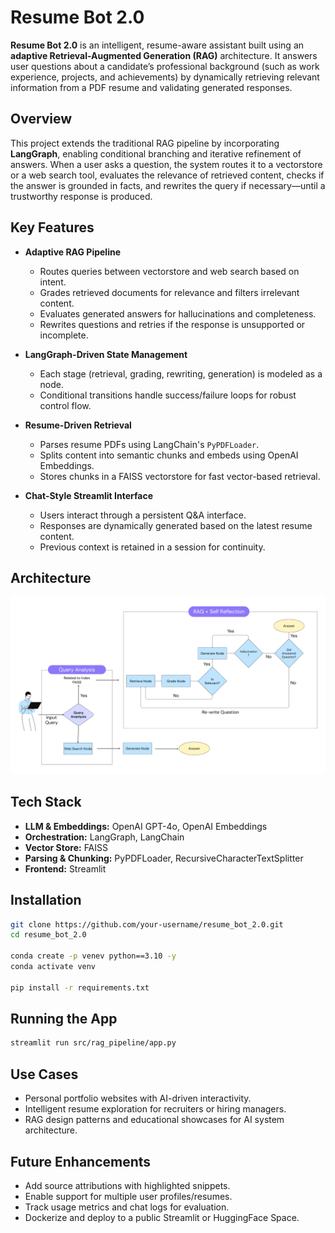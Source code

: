 # Resume Bot 2.0

**Resume Bot 2.0** is an intelligent, resume-aware assistant built using an **adaptive Retrieval-Augmented Generation (RAG)** architecture. It answers user questions about a candidate’s professional background (such as work experience, projects, and achievements) by dynamically retrieving relevant information from a PDF resume and validating generated responses.

## Overview

This project extends the traditional RAG pipeline by incorporating **LangGraph**, enabling conditional branching and iterative refinement of answers. When a user asks a question, the system routes it to a vectorstore or a web search tool, evaluates the relevance of retrieved content, checks if the answer is grounded in facts, and rewrites the query if necessary—until a trustworthy response is produced.

## Key Features

- **Adaptive RAG Pipeline**
  - Routes queries between vectorstore and web search based on intent.
  - Grades retrieved documents for relevance and filters irrelevant content.
  - Evaluates generated answers for hallucinations and completeness.
  - Rewrites questions and retries if the response is unsupported or incomplete.

- **LangGraph-Driven State Management**
  - Each stage (retrieval, grading, rewriting, generation) is modeled as a node.
  - Conditional transitions handle success/failure loops for robust control flow.

- **Resume-Driven Retrieval**
  - Parses resume PDFs using LangChain's `PyPDFLoader`.
  - Splits content into semantic chunks and embeds using OpenAI Embeddings.
  - Stores chunks in a FAISS vectorstore for fast vector-based retrieval.

- **Chat-Style Streamlit Interface**
  - Users interact through a persistent Q&A interface.
  - Responses are dynamically generated based on the latest resume content.
  - Previous context is retained in a session for continuity.

## Architecture

![Architecture](image.png)

## Tech Stack

- **LLM & Embeddings:** OpenAI GPT-4o, OpenAI Embeddings
- **Orchestration:** LangGraph, LangChain
- **Vector Store:** FAISS
- **Parsing & Chunking:** PyPDFLoader, RecursiveCharacterTextSplitter
- **Frontend:** Streamlit

## Installation

```bash
git clone https://github.com/your-username/resume_bot_2.0.git
cd resume_bot_2.0

conda create -p venev python==3.10 -y
conda activate venv

pip install -r requirements.txt
```

## Running the App

```bash
streamlit run src/rag_pipeline/app.py
```

## Use Cases

- Personal portfolio websites with AI-driven interactivity.
- Intelligent resume exploration for recruiters or hiring managers.
- RAG design patterns and educational showcases for AI system architecture.

## Future Enhancements

- Add source attributions with highlighted snippets.
- Enable support for multiple user profiles/resumes.
- Track usage metrics and chat logs for evaluation.
- Dockerize and deploy to a public Streamlit or HuggingFace Space.
